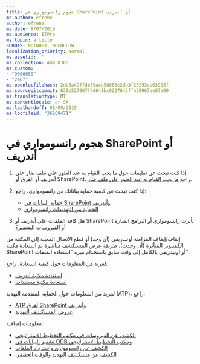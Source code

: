 ```yaml
---
title: هجوم رانسومواري في SharePoint أو أندريف
ms.author: efrene
author: efrene
ms.date: 8/07/2019
ms.audience: ITPro
ms.topic: article
ROBOTS: NOINDEX, NOFOLLOW
localization_priority: Normal
ms.assetid: ''
ms.collection: Adm_O365
ms.custom:
- "9000650"
- "2487"
ms.openlocfilehash: 2dc5a497fdb59acb58068e2db3f25293ee63995f
ms.sourcegitcommit: 631e527967f4d641bc9227642ffe38967ae87a00
ms.translationtype: MT
ms.contentlocale: ar-SA
ms.lasthandoff: 08/09/2019
ms.locfileid: "36269471"
---
```

# <a name="ransomware-attack-in-sharepoint-or-onedrive"></a>هجوم رانسومواري في SharePoint أو أندريف

1.  إذا كنت تبحث عن تعليمات حول ما يجب القيام به عند العثور على ملف ضار على أندريف أو الفرق أو SharePoint، راجع [ما يجب القيام به عند العثور على ملف ضار](https://support.office.com/en-ie/article/what-to-do-when-a-malicious-file-is-found-in-sharepoint-online-onedrive-or-microsoft-teams-01e902ad-a903-4e0f-b093-1e1ac0c37ad2).
2. إذا كنت تبحث عن كيفية حماية بياناتك من رانسومواري، راجع:
    - [حماية البيانات في SharePoint وأندريف](https://docs.microsoft.com/sharepoint/safeguarding-your-data) 
    - [الحماية من التهديدات رانسومواري](https://docs.microsoft.com/windows/security/threat-protection/intelligence/ransomware-malware)    

3.  هل كافة الملفات على أندريف أو SharePoint تأثرت رانسومواري أو البرامج الضارة أو الفيروسات التشفير؟ 

إيقاف/إيقاف المزامنة أونيدريفي (أن وجد) أو قطع الاتصال المعينة إلى المكتبة من الكمبيوتر المتأثرة (أن وجدت)، طريقة عرض المستكشف مباشرة ثم استعادة مكتبة SharePoint أو أونيدريفي بالكامل إلى وقت سابق باستخدام ميزة "استعادة الملفات". 

لمزيد من المعلومات حول كيفية استعادة، راجع:

- [استعادة مكتبة أندريف](https://support.office.com/article/restore-your-onedrive-fa231298-759d-41cf-bcd0-25ac53eb8a150)
- [استعادة مكتبة مستندات](https://support.office.com/article/restore-a-document-library-317791c3-8bd0-4dfd-8254-3ca90883d39a?ui=en-US&rs=en-US&ad=US)

لمزيد من المعلومات حول الحماية المتقدمة التهديد (ATP)، راجع:
- [ATP لفرق SharePoint وأندريف](https://docs.microsoft.com/en-us/office365/securitycompliance/atp-for-spo-odb-and-teams)
- [عروض المستكشف التهديد](https://docs.microsoft.com/en-us/office365/securitycompliance/threat-explorer-views)

معلومات إضافية:

- [الكشف عن الفيروسات في مكتب التخطيط الاستراتيجي](https://docs.microsoft.com/en-us/office365/securitycompliance/virus-detection-in-spo)</br>
- [تشفير البيانات في ODB ومكتب التخطيط الاستراتيجي](https://docs.microsoft.com/en-us/office365/securitycompliance/data-encryption-in-odb-and-spo)</br>
- [الكشف عن رانسومواري واسترداد الملفات](https://support.office.com/article/Ransomware-detection-and-recovering-your-files-0d90ec50-6bfd-40f4-acc7-b8c12c73637f)</br>
- [الكشف عن مستكشف التهديد والوقت الحقيقي](https://docs.microsoft.com/en-us/office365/securitycompliance/threat-explorer-views)